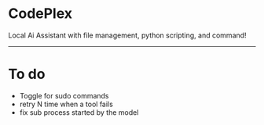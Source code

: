 # CodePlex
Local Ai Assistant with file management, python scripting, and command!

---

 # To do
 - Toggle for sudo commands
 - retry N time when a tool fails
 - fix sub process started by the model
